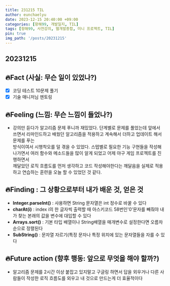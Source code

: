 ```yaml
---
title: 231215 TIL
author: eunchaelyu
date: 2023-12-15 20:40:00 +09:00
categories: [항해99, 개발일지, TIL]
tags: [항해99, 사전강의, 웹개발종합, 미니 프로젝트, TIL]
pin: true
img_path: '/posts/20231215'
---
```


## 20231215
            
## 🔥Fact (사실: 무슨 일이 있었나?)        
- [x] 코딩 테스트 10문제 풀기    
- [x] 기술 매니저님 멘토링    

## 🔥Feeling (느낌: 무슨 느낌이 들었나?)          
  - 강의만 듣다가 알고리즘 문제 푸니까 재밌었다. 단계별로 문제를 풀었는데 앞에서 쓰면서 리마인드하고 배웠던 알고리즘을 적용하고 계속해서 더하고 업데이트 해서 문제를 푸는    
    방식이여서 시행착오를 덜 겪을 수 있었다. 스텝별로 필요한 기능 구현들을 작성해나가면서 여러 함수와 메소드들을 많이 알게 되었고 어제 야구 게임 프로젝트를 진행하면서    
    깨달았던 로직 흐름도를 먼저 생각하고 코드 작성해야한다는 깨달음을 실제로 적용하고 연습하는 훈련을 오늘 할 수 있었던 것 같다.     

## 🔥Finding : 그 상황으로부터 내가 배운 것, 얻은 것         
  - **Integer.parseInt()** : 사용하면 String 문자열은 int 정수로 바꿀 수 있다    
  - **charAt(i)** : index i의 한 글자씩 출력할 때 아스키코드 58번인'0'문자를 빼줘야 내가 찾는 본래의 값을 변수에 대입할 수 있다    
  - **Arrays.sort()** : 기본 타입 배열이나 String배열을 매개변수로 설정한다면 오름차순으로 정렬된다    
  - **SubString()** : 문자열 자르기(특정 문자나 특정 위치에 있는 문자열들을 자를 수 있다    

## 🔥Future action (향후 행동: 앞으로 무엇을 해야 할까?)             
  - 알고리즘 문제를 2시간 이상 붙잡고 있지말고 구글링 하면서 답을 외우거나 다른 사람들이 작성한 로직 흐름도를 외우고 내 것으로 만드는게 더 효율적이다 



